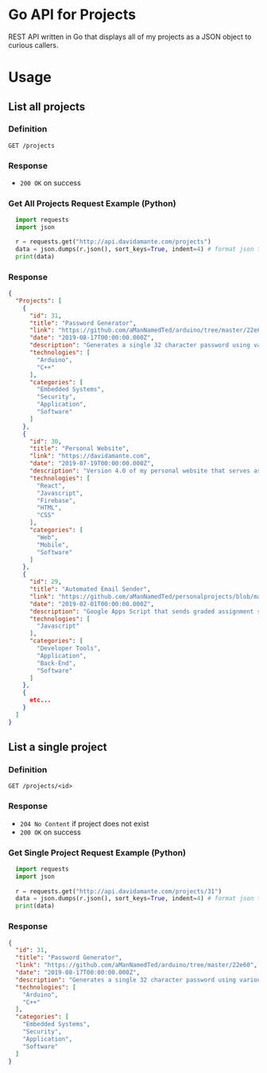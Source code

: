# Go API for Projects
REST API written in Go that displays all of my projects as a JSON object to curious callers. 

# Usage

## List all projects
### Definition
`GET /projects`

### Response
- `200 OK` on success

### Get All Projects Request Example (Python)
```python
  import requests
  import json

  r = requests.get("http://api.davidamante.com/projects") 
  data = json.dumps(r.json(), sort_keys=True, indent=4) # format json to be more readable
  print(data)
```

### Response
```json
{
  "Projects": [
    {
      "id": 31,
      "title": "Password Generator",
      "link": "https://github.com/aManNamedTed/arduino/tree/master/22e60",
      "date": "2019-08-17T00:00:00.000Z",
      "description": "Generates a single 32 character password using various sensors and a base-93 alphabet. Over 200 bits of security!",
      "technologies": [
        "Arduino", 
        "C++"
      ],
      "categories": [
        "Embedded Systems", 
        "Security", 
        "Application", 
        "Software"
      ]
    },
    {
      "id": 30,
      "title": "Personal Website",
      "link": "https://davidamante.com",
      "date": "2019-07-19T00:00:00.000Z",
      "description": "Version 4.0 of my personal website that serves as my professional portfolio. (the website you are currently viewing!)",
      "technologies": [
        "React", 
        "Javascript", 
        "Firebase", 
        "HTML", 
        "CSS"
      ],
      "categories": [
        "Web", 
        "Mobile", 
        "Software"
      ]
    },
    {
      "id": 29,
      "title": "Automated Email Sender",
      "link": "https://github.com/aManNamedTed/personalprojects/blob/master/auto_email_sender",
      "date": "2019-02-01T00:00:00.000Z",
      "description": "Google Apps Script that sends graded assignment scores to a list of student emails via Google Sheets.",
      "technologies": [
        "Javascript"
      ],
      "categories": [
        "Developer Tools", 
        "Application", 
        "Back-End", 
        "Software"
      ]
    }, 
    {
      etc...
    }
  ]
}
```

## List a single project
### Definition
`GET /projects/<id>`

### Response
- `204 No Content` if project does not exist
- `200 OK` on success

### Get Single Project Request Example (Python)
```python
  import requests
  import json
  
  r = requests.get("http://api.davidamante.com/projects/31")
  data = json.dumps(r.json(), sort_keys=True, indent=4) # format json to be more readable
  print(data)
```  

### Response
```json
{
  "id": 31,
  "title": "Password Generator",
  "link": "https://github.com/aManNamedTed/arduino/tree/master/22e60",
  "date": "2019-08-17T00:00:00.000Z",
  "description": "Generates a single 32 character password using various sensors and a base-93 alphabet. Over 200 bits of security!",
  "technologies": [
    "Arduino", 
    "C++"
  ],
  "categories": [
    "Embedded Systems", 
    "Security", 
    "Application", 
    "Software"
  ]
}
```
